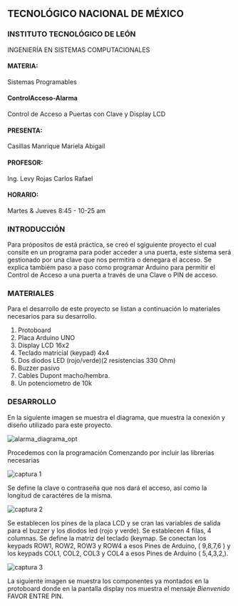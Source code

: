 ## TECNOLÓGICO NACIONAL DE MÉXICO
### INSTITUTO TECNOLÓGICO DE LEÓN
INGENIERÍA EN SISTEMAS COMPUTACIONALES
#### MATERIA:
Sistemas Programables
#### ControlAcceso-Alarma
Control de Acceso a Puertas con Clave y Display LCD
#### PRESENTA:
Casillas Manrique Mariela Abigail
#### PROFESOR:
Ing. Levy Rojas Carlos Rafael
#### HORARIO:
Martes & Jueves 8:45 - 10-25 am



### INTRODUCCIÓN
Para própositos de está práctica, se creó el sgiguiente proyecto el cual consite en un programa
para poder acceder a una puerta, este sistema será gestionado por una clave que nos permitira o 
denegara el acceso. Se explica tambiém paso a paso como programar Arduino para permitir el 
Control de Acceso a una puerta a través de una Clave o PIN de acceso.

### MATERIALES
Para el desarrollo de este proyecto se listan a continuación lo materiales necesarios para su 
desarrollo.
1. Protoboard
2. Placa Arduino UNO 
3. Display LCD 16x2
4. Teclado matricial (keypad) 4x4
5. Dos diodos LED (rojo/verde)(2 resistencias 330 Ohm)
6. Buzzer pasivo
7. Cables Dupont macho/hembra.
8. Un potenciometro de 10k

### DESARROLLO
En la siguiente imagen se muestra el diagrama, que muestra la 
conexión y diseño utilizado para este proyecto.

![alarma_diagrama_opt](https://user-images.githubusercontent.com/43210622/46336144-8ab87480-c5ef-11e8-9b26-19d2a9830f64.png)

Procedemos con la programación 
Comenzando por incluir las librerias necesarias

![captura 1](https://user-images.githubusercontent.com/43210622/46337079-4da1b180-c5f2-11e8-9211-1bae951e4182.PNG)

Se define la clave o contraseña que nos dará el acceso, así como la longitud de 
caractéres de la misma.

![captura 2](https://user-images.githubusercontent.com/43210622/46337298-d4ef2500-c5f2-11e8-8172-48436c6cb796.PNG)

Se establecen los pines de la placa LCD y se cran las variables de salida
para el buzzer y los diodos led (rojo y verde). Se establecen 4 filas, 4 columnas.
Se define la matriz del teclado (keymap.
Se conectan los keypads ROW1, ROW2, ROW3 y ROW4 a esos Pines de Arduino, ( 9,8,7,6 )
y  los keypads COL1, COL2, COL3 y COL4 a esos Pines de Arduino ( 5,4,3,2,).

![captura 3](https://user-images.githubusercontent.com/43210622/46353209-3d54fb00-c621-11e8-99f8-ec902ff8f04e.PNG)

La siguiente imagen se muestra los componentes ya montados en la protoboard
donde en la pantalla display nos muestra el mensaje *Bienvenido* FAVOR ENTRE PIN.











